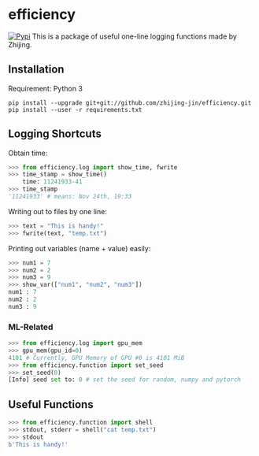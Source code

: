 # efficiency
[![Pypi](https://img.shields.io/pypi/v/efficiency.svg)](https://pypi.org/project/efficiency)
This is a package of useful one-line logging functions made by Zhijing.

## Installation
Requirement: Python 3
```
pip install --upgrade git+git://github.com/zhijing-jin/efficiency.git
pip install --user -r requirements.txt
```

## Logging Shortcuts
Obtain time:
```python
>>> from efficiency.log import show_time, fwrite
>>> time_stamp = show_time()
	time: 11241933-41
>>> time_stamp
'11241933' # means: Nov 24th, 19:33
```
Writing out to files by one line:
```python
>>> text = "This is handy!"
>>> fwrite(text, "temp.txt")
```

Printing out variables (name + value) easily:
```python
>>> num1 = 7
>>> num2 = 2
>>> num3 = 9
>>> show_var(["num1", "num2", "num3"])
num1 : 7
num2 : 2
num3 : 9
```
### ML-Related
```python
>>> from efficiency.log import gpu_mem
>>> gpu_mem(gpu_id=0)
4101 # Currently, GPU Memory of GPU #0 is 4101 MiB
>>> from efficiency.function import set_seed
>>> set_seed(0)
[Info] seed set to: 0 # set the seed for random, numpy and pytorch
```
## Useful Functions
```python
>>> from efficiency.function import shell
>>> stdout, stderr = shell("cat temp.txt")
>>> stdout
b'This is handy!'
```
